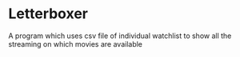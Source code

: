 # Letterboxer
A program which uses csv file of individual watchlist to show all the streaming on which movies are available
